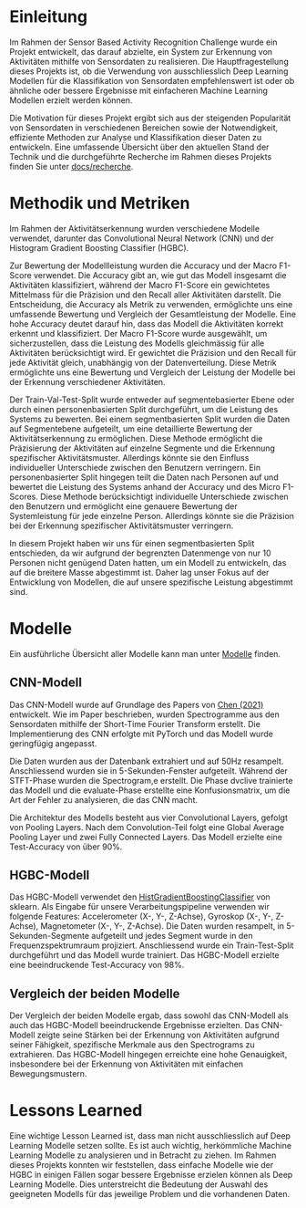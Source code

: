 # Einleitung

Im Rahmen der Sensor Based Activity Recognition Challenge wurde ein Projekt entwickelt, das darauf abzielte, ein System zur Erkennung von Aktivitäten mithilfe von Sensordaten zu realisieren. Die Hauptfragestellung dieses Projekts ist, ob die Verwendung von ausschliesslich Deep Learning Modellen für die Klassifikation von Sensordaten empfehlenswert ist oder ob ähnliche oder bessere Ergebnisse mit einfacheren Machine Learning Modellen erzielt werden können.

Die Motivation für dieses Projekt ergibt sich aus der steigenden Popularität von Sensordaten in verschiedenen Bereichen sowie der Notwendigkeit, effiziente Methoden zur Analyse und Klassifikation dieser Daten zu entwickeln. Eine umfassende Übersicht über den aktuellen Stand der Technik und die durchgeführte Recherche im Rahmen dieses Projekts finden Sie unter [docs/recherche](https://github.com/Sensor-Based-Activity-Recognition/docs/blob/main/recherche/README.md).

# Methodik und Metriken

Im Rahmen der Aktivitätserkennung wurden verschiedene Modelle verwendet, darunter das Convolutional Neural Network (CNN) und der Histogram Gradient Boosting Classifier (HGBC).

Zur Bewertung der Modellleistung wurden die Accuracy und der Macro F1-Score verwendet. Die Accuracy gibt an, wie gut das Modell insgesamt die Aktivitäten klassifiziert, während der Macro F1-Score ein gewichtetes Mittelmass für die Präzision und den Recall aller Aktivitäten darstellt. Die Entscheidung, die Accuracy als Metrik zu verwenden, ermöglichte uns eine umfassende Bewertung und Vergleich der Gesamtleistung der Modelle. Eine hohe Accuracy deutet darauf hin, dass das Modell die Aktivitäten korrekt erkennt und klassifiziert. Der Macro F1-Score wurde ausgewählt, um sicherzustellen, dass die Leistung des Modells gleichmässig für alle Aktivitäten berücksichtigt wird. Er gewichtet die Präzision und den Recall für jede Aktivität gleich, unabhängig von der Datenverteilung. Diese Metrik ermöglichte uns eine Bewertung und Vergleich der Leistung der Modelle bei der Erkennung verschiedener Aktivitäten.

Der Train-Val-Test-Split wurde entweder auf segmentebasierter Ebene oder durch einen personenbasierten Split durchgeführt, um die Leistung des Systems zu bewerten. Bei einem segmentbasierten Split wurden die Daten auf Segmentebene aufgeteilt, um eine detaillierte Bewertung der Aktivitätserkennung zu ermöglichen. Diese Methode ermöglicht die Präzisierung der Aktivitäten auf einzelne Segmente und die Erkennung spezifischer Aktivitätsmuster. Allerdings könnte sie den Einfluss individueller Unterschiede zwischen den Benutzern verringern. Ein personenbasierter Split hingegen teilt die Daten nach Personen auf und bewertet die Leistung des Systems anhand der Accuracy und des Micro F1-Scores. Diese Methode berücksichtigt individuelle Unterschiede zwischen den Benutzern und ermöglicht eine genauere Bewertung der Systemleistung für jede einzelne Person. Allerdings könnte sie die Präzision bei der Erkennung spezifischer Aktivitätsmuster verringern.

In diesem Projekt haben wir uns für einen segmentbasierten Split entschieden, da wir aufgrund der begrenzten Datenmenge von nur 10 Personen nicht genügend Daten hatten, um ein Modell zu entwickeln, das auf die breitere Masse abgestimmt ist. Daher lag unser Fokus auf der Entwicklung von Modellen, die auf unsere spezifische Leistung abgestimmt sind.

# Modelle

Ein ausführliche Übersicht aller Modelle kann man unter [Modelle](https://github.com/Sensor-Based-Activity-Recognition/docs/blob/main/Modelle.md) finden.

## CNN-Modell

Das CNN-Modell wurde auf Grundlage des Papers von [Chen (2021)](https://github.com/Sensor-Based-Activity-Recognition/docs/blob/adaboost-docs/recherche/Chen_2021.md) entwickelt. Wie im Paper beschrieben, wurden Spectrogramme aus den Sensordaten mithilfe der Short-Time Fourier Transform erstellt. Die Implementierung des CNN erfolgte mit PyTorch und das Modell wurde geringfügig angepasst.

Die Daten wurden aus der Datenbank extrahiert und auf 50Hz resampelt. Anschliessend wurden sie in 5-Sekunden-Fenster aufgeteilt. Während der STFT-Phase wurden die Spectrogram,e erstellt. Die Phase dvclive trainierte das Modell und die evaluate-Phase erstellte eine Konfusionsmatrix, um die Art der Fehler zu analysieren, die das CNN macht.

Die Architektur des Modells besteht aus vier Convolutional Layers, gefolgt von Pooling Layers. Nach dem Convolution-Teil folgt eine Global Average Pooling Layer und zwei Fully Connected Layers. Das Modell erzielte eine Test-Accuracy von über 90%.

## HGBC-Modell

Das HGBC-Modell verwendet den [HistGradientBoostingClassifier](https://scikit-learn.org/stable/modules/generated/sklearn.ensemble.HistGradientBoostingClassifier.html) von sklearn. Als Eingabe für unsere Verarbeitungspipeline verwenden wir folgende Features: Accelerometer (X-, Y-, Z-Achse), Gyroskop (X-, Y-, Z-Achse), Magnetometer (X-, Y-, Z-Achse). Die Daten wurden resampelt, in 5-Sekunden-Segmente aufgeteilt und jedes Segment wurde in den Frequenzspektrumraum projiziert. Anschliessend wurde ein Train-Test-Split durchgeführt und das Modell wurde trainiert. Das HGBC-Modell erzielte eine beeindruckende Test-Accuracy von 98%.

## Vergleich der beiden Modelle

Der Vergleich der beiden Modelle ergab, dass sowohl das CNN-Modell als auch das HGBC-Modell beeindruckende Ergebnisse erzielten. Das CNN-Modell zeigte seine Stärken bei der Erkennung von Aktivitäten aufgrund seiner Fähigkeit, spezifische Merkmale aus den Spectrograms zu extrahieren. Das HGBC-Modell hingegen erreichte eine hohe Genauigkeit, insbesondere bei der Erkennung von Aktivitäten mit einfachen Bewegungsmustern. 

# Lessons Learned

Eine wichtige Lesson Learned ist, dass man nicht ausschliesslich auf Deep Learning Modelle setzen sollte. Es ist auch wichtig, herkömmliche Machine Learning Modelle zu analysieren und in Betracht zu ziehen. Im Rahmen dieses Projekts konnten wir feststellen, dass einfache Modelle wie der HGBC in einigen Fällen sogar bessere Ergebnisse erzielen können als Deep Learning Modelle. Dies unterstreicht die Bedeutung der Auswahl des geeigneten Modells für das jeweilige Problem und die vorhandenen Daten.
